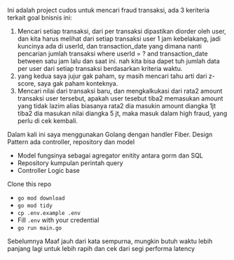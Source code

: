 Ini adalah project cudos untuk mencari fraud transaksi, ada 3 keriteria terkait goal bnisnis ini:
1. Mencari setiap transaksi, dari per transaksi dipastikan diorder oleh user, dan kita harus melihat dari setiap transaksi user 1 jam kebelakang, jadi kuncinya ada di userId, dan transaction_date yang dimana nanti pencarian jumlah transaksi where userId = ?  and transaction_date between satu jam lalu dan saat ini. nah kita bisa dapet tuh jumlah data per user dari setiap transaksi berdasarkan kriteria waktu.
2. yang kedua saya jujur gak paham, sy masih mencari tahu arti dari z-score, saya gak paham konteknya.
3. Mencari nilai dari transaksi baru, dan mengkalkukasi dari rata2 amount transaksi user tersebut, apakah user tesebut tiba2 memasukan amount yang tidak lazim alias biasanya rata2 dia masukin amount diangka 1jt tiba2 dia masukan nilai diangka 5 jt, maka masuk dalam high fraud, yang perlu di cek kembali.

Dalam kali ini saya menggunakan Golang dengan handler Fiber. Design Pattern ada controller, repository dan model
- Model fungsinya sebagai agregator enitity antara gorm dan SQL
- Repository kumpulan perintah query
- Controller Logic base



Clone this repo
- `go mod download`
- `go mod tidy`
- `cp .env.example .env`
- Fill `.env` with your credential
- `go run main.go`


Sebelumnya Maaf jauh dari kata sempurna, mungkin butuh waktu lebih panjang lagi untuk lebih rapih dan cek dari segi performa latency